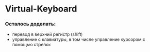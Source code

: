 # Virtual-Keyboard

### Осталось доделать:

- перевод в верхний регистр (shift)
- управление с клавиатуры, в том числе управление курсором с помощью стрелок
